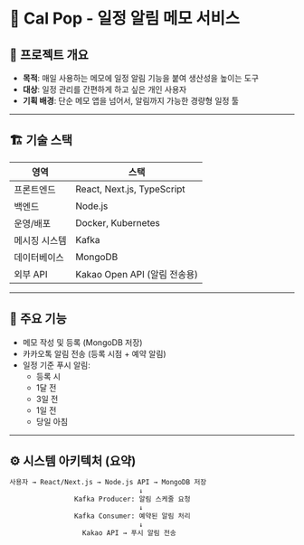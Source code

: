 # 📘 Cal Pop - 일정 알림 메모 서비스

## 📎 프로젝트 개요
- **목적**: 매일 사용하는 메모에 일정 알림 기능을 붙여 생산성을 높이는 도구
- **대상**: 일정 관리를 간편하게 하고 싶은 개인 사용자
- **기획 배경**: 단순 메모 앱을 넘어서, 알림까지 가능한 경량형 일정 툴

---

## 🏗️ 기술 스택

| 영역 | 스택 |
|------|------|
| 프론트엔드 | React, Next.js, TypeScript |
| 백엔드 | Node.js |
| 운영/배포 | Docker, Kubernetes |
| 메시징 시스템 | Kafka |
| 데이터베이스 | MongoDB |
| 외부 API | Kakao Open API (알림 전송용) |

---

## 🎯 주요 기능

- 메모 작성 및 등록 (MongoDB 저장)
- 카카오톡 알림 전송 (등록 시점 + 예약 알림)
- 일정 기준 푸시 알림:
  - 등록 시
  - 1달 전
  - 3일 전
  - 1일 전
  - 당일 아침

---

## ⚙️ 시스템 아키텍처 (요약)

```txt
사용자 → React/Next.js → Node.js API → MongoDB 저장
                                ↓
                Kafka Producer: 알림 스케줄 요청
                                ↓
                Kafka Consumer: 예약된 알림 처리
                                ↓
                  Kakao API → 푸시 알림 전송
